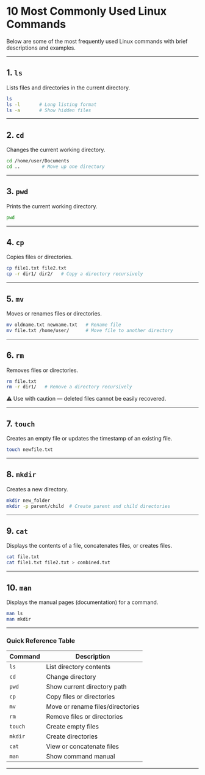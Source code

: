 # 10 Most Commonly Used Linux Commands

Below are some of the most frequently used Linux commands with brief descriptions and examples.

---

## 1. `ls`
Lists files and directories in the current directory.

```bash
ls
ls -l       # Long listing format
ls -a       # Show hidden files
```

---

## 2. `cd`
Changes the current working directory.

```bash
cd /home/user/Documents
cd ..        # Move up one directory
```

---

## 3. `pwd`
Prints the current working directory.

```bash
pwd
```

---

## 4. `cp`
Copies files or directories.

```bash
cp file1.txt file2.txt
cp -r dir1/ dir2/   # Copy a directory recursively
```

---

## 5. `mv`
Moves or renames files or directories.

```bash
mv oldname.txt newname.txt   # Rename file
mv file.txt /home/user/      # Move file to another directory
```

---

## 6. `rm`
Removes files or directories.

```bash
rm file.txt
rm -r dir1/   # Remove a directory recursively
```

⚠️ Use with caution — deleted files cannot be easily recovered.

---

## 7. `touch`
Creates an empty file or updates the timestamp of an existing file.

```bash
touch newfile.txt
```

---

## 8. `mkdir`
Creates a new directory.

```bash
mkdir new_folder
mkdir -p parent/child  # Create parent and child directories
```

---

## 9. `cat`
Displays the contents of a file, concatenates files, or creates files.

```bash
cat file.txt
cat file1.txt file2.txt > combined.txt
```

---

## 10. `man`
Displays the manual pages (documentation) for a command.

```bash
man ls
man mkdir
```

---
### Quick Reference Table

| Command | Description                          |
|---------|--------------------------------------|
| `ls`    | List directory contents              |
| `cd`    | Change directory                     |
| `pwd`   | Show current directory path          |
| `cp`    | Copy files or directories            |
| `mv`    | Move or rename files/directories     |
| `rm`    | Remove files or directories          |
| `touch` | Create empty files                   |
| `mkdir` | Create directories                   |
| `cat`   | View or concatenate files            |
| `man`   | Show command manual                  |

---
